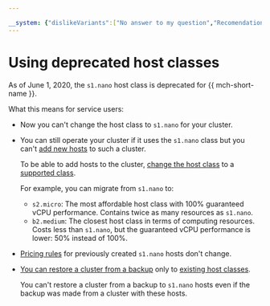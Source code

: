 ```yaml
---

__system: {"dislikeVariants":["No answer to my question","Recomendations didn't help","The content doesn't match title","Other"]}
---
```

# Using deprecated host classes

As of June 1, 2020, the `s1.nano` host class is deprecated for {{ mch-short-name }}.

What this means for service users:

- Now you can't change the host class to `s1.nano` for your cluster.

- You can still operate your cluster if it uses the `s1.nano` class but you can't [add new hosts](../operations/hosts.md) to such a cluster.

  To be able to add hosts to the cluster, [change the host class](../operations/update.md#change-resource-preset) to a [supported class](instance-types.md).

  For example, you can migrate from `s1.nano` to:
  - `s2.micro`: The most affordable host class with 100% guaranteed vCPU performance. Contains twice as many resources as `s1.nano`.
  - `b2.medium`: The closest host class in terms of computing resources. Costs less than `s1.nano`, but the guaranteed vCPU performance is lower: 50% instead of 100%.

- [Pricing rules](../pricing.md) for previously created `s1.nano` hosts don't change.

- [You can restore a cluster from a backup](../operations/cluster-backups.md) only to [existing host classes](instance-types.md).

  You can't restore a cluster from a backup to `s1.nano` hosts even if the backup was made from a cluster with these hosts.

